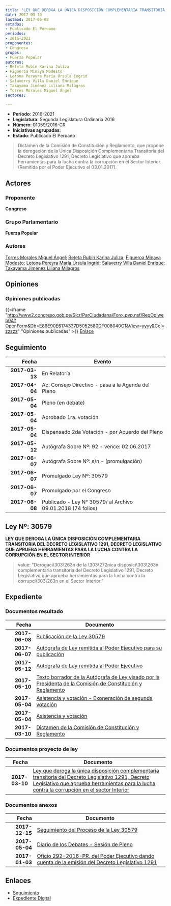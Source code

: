 ```yaml
---
title: "LEY QUE DEROGA LA ÚNICA DISPOSICIÓN COMPLEMENTARIA TRANSITORIA DEL DECRETO LEGISLATIVO 1291, DECRETO LEGISLATIVO QUE APRUEBA HERRAMIENTAS PARA LA LUCHA CONTRA LA CORRUPCIÓN EN EL SECTOR INTERIOR"
date: 2017-03-10
lastmod: 2017-06-08
estados:
- Publicado El Peruano
periodos:
- 2016-2021
proponentes:
- Congreso
grupos:
- Fuerza Popular
autores:
- Beteta Rubín Karina Juliza
- Figueroa Minaya Modesto
- Letona Pereyra María Úrsula Ingrid
- Salaverry Villa Daniel Enrique
- Takayama Jiménez Liliana Milagros
- Torres Morales Miguel Ángel
sectores:

---
```

- **Periodo**: 2016-2021
- **Legislatura**: Segunda Legislatura Ordinaria 2016
- **Número**: 01059/2016-CR
- **Iniciativas agrupadas**: 
- **Estado**: Publicado El Peruano

> Dictamen de la Comisión de Constitución y Reglamento, que propone la derogación de la Única Disposición Complementaria Transitoria del Decreto Legislativo 1291, Decreto Legislativo que aprueba herramientas para la lucha contra la corrupción en el Sector Interior.(Remitida por el Poder Ejecutivo el 03.01.2017).


## Actores

### Proponente

**Congreso**

### Grupo Parlamentario

**Fuerza Popular**

### Autores

[Torres Morales Miguel Ángel](mailto:mailto:mtorresm@congreso.gob.pe); [Beteta Rubín Karina Juliza](mailto:mailto:kbeteta@congreso.gob.pe); [Figueroa Minaya Modesto](mailto:mailto:mfigueroam@congreso.gob.pe); [Letona Pereyra María Úrsula Ingrid](mailto:mailto:mletona@congreso.gob.pe); [Salaverry Villa Daniel Enrique](mailto:mailto:dsalaverry@congreso.gob.pe); [Takayama Jiménez Liliana Milagros](mailto:mailto:ltakayama@congreso.gob.pe)

## Opiniones

### Opiniones publicadas

{{<iframe "http://www2.congreso.gob.pe/Sicr/ParCiudadana/Foro_pvp.nsf/RepOpiweb04?OpenForm&Db=E86E90E6174337D5052580DF008040C1&View=yyyy&Col=zzzzz" "Opiniones publicadas" >}}
[Enlace](http://www2.congreso.gob.pe/Sicr/ParCiudadana/Foro_pvp.nsf/RepOpiweb04?OpenForm&Db=E86E90E6174337D5052580DF008040C1&View=yyyy&Col=zzzzz)


## Seguimiento

| Fecha | Evento |
|------:|--------|
| **2017-03-13** | En Relatoría |
| **2017-04-04** | Ac. Consejo Directivo - pasa a la Agenda del Pleno |
| **2017-05-04** | Pleno (en debate) |
| **2017-05-04** | Aprobado 1ra. votación |
| **2017-05-04** | Dispensado 2da Votación - por Acuerdo del Pleno |
| **2017-05-12** | Autógrafa Sobre Nº: 92 - vence: 02.06.2017 |
| **2017-06-07** | Autógrafa Sobre Nº: s/n - (promulgación) |
| **2017-06-07** | Promulgado Ley Nº: 30579 |
| **2017-06-07** | Promulgado por el Congreso |
| **2017-06-08** | Publicado - Ley N° 30579/ al Archivo 09.01.2018 (74 folios) |

## Ley Nº: 30579

**LEY QUE DEROGA LA ÚNICA DISPOSICIÓN COMPLEMENTARIA TRANSITORIA DEL DECRETO LEGISLATIVO 1291, DECRETO LEGISLATIVO QUE APRUEBA HERRAMIENTAS PARA LA LUCHA CONTRA LA CORRUPCIÓN EN EL SECTOR INTERIOR**

> value: "Derogaci\303\263n de la \303\272nica disposici\303\263n complementaria transitoria del Decreto Legislativo 1291, Decreto Legislativo que aprueba herramientas para la lucha contra la corrupci\303\263n en el Sector Interior."


## Expediente

### Documentos resultado

| Fecha | Documento |
|------:|-----------|
| **2017-06-08** | [Publicación de la Ley 30579](http://www.leyes.congreso.gob.pe/Documentos/2016_2021/ADLP/Normas_Legales/30579-LEY.pdf) |
| **2017-06-07** | [Autógrafa de Ley remitida al Poder Ejecutivo para su publicación](http://www.leyes.congreso.gob.pe/Documentos/2016_2021/Autografas/Ley_y_de_Resolucion_Legislativa/AU0105920170607.pdf) |
| **2017-05-12** | [Autógrafa de Ley remitida al Poder Ejecutivo](http://www.leyes.congreso.gob.pe/Documentos/2016_2021/Autografas/Ley_y_de_Resolucion_Legislativa/AU0105920170512.pdf) |
| **2017-05-10** | [Texto borrador de la Autógrafa de Ley visado por la Presidenta de la Comisión de Constitución y Reglamento](http://www.leyes.congreso.gob.pe/Documentos/2016_2021/Texto_Borrador_de_Autografa/BAU0105720170510.pdf) |
| **2017-05-04** | [Asistencia y votación - Exoneración de segunda votación](http://www.leyes.congreso.gob.pe/Documentos/2016_2021/Asistencia_y_Votacion/Proyectos_de_Ley/Exoneracion_de_Segunda_Votacion/ESV0105920170504.pdf) |
| **2017-05-04** | [Asistencia y votación](http://www.leyes.congreso.gob.pe/Documentos/2016_2021/Asistencia_y_Votacion/Proyectos_de_Ley/AV0105920170504.pdf) |
| **2017-03-10** | [Dictamen de la Comisión de Constitución y Reglamento](http://www.leyes.congreso.gob.pe/Documentos/2016_2021/Dictamenes/Proyectos_de_Ley/01059DC04MAY20170310..pdf) |

### Documentos proyecto de ley

| Fecha | Documento |
|------:|-----------|
| **2017-03-10** | [Ley que deroga la única disposición complementaria transitoria del Decreto Legislativo 1291, Decreto Legislativo que aprueba herramientas para la lucha contra la corrupción en el sector Interior](http://www.leyes.congreso.gob.pe/Documentos/2016_2021/Proyectos_de_Ley_y_de_Resoluciones_Legislativas/PL0105920170310.pdf) |

### Documentos anexos

| Fecha | Documento |
|------:|-----------|
| **2017-12-15** | [Seguimiento del Proceso de la Ley 30579](http://www.leyes.congreso.gob.pe/Documentos/2016_2021/Seguimiento_de_Proyectos_de_Ley/01059PL20171215.pdf) |
| **2017-05-04** | [Diario de los Debates - Sesión de Pleno](http://www.leyes.congreso.gob.pe/Documentos/2016_2021/ADLP/Diario_Debates/30579_DD.pdf) |
| **2017-01-03** | [Oficio 292-2016-PR, del Poder Ejecutivo dando cuenta de la emisión del Decreto Legislativo 1291](http://www.leyes.congreso.gob.pe/Documentos/2016_2021/Decretos/Legislativos/DL0129120170103.pdf) |

## Enlaces

- [Seguimiento](http://www2.congreso.gob.pe/Sicr/TraDocEstProc/CLProLey2016.nsf/f7fff46988ca05b1052578e100829cc7/5118beec61f7ae14052580df006dffc3?OpenDocument)
- [Expediente Digital](http://www2.congreso.gob.pe/Sicr/TraDocEstProc/Expvirt_2011.nsf/visbusqptramdoc1621/01059?opendocument)

